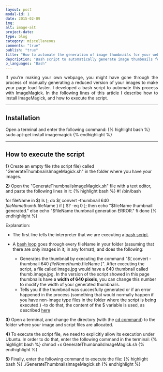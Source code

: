 ```yaml
---
layout: post
modal-id: 1
date: 2015-02-09
img: 
alt: image-alt
project-date:
type: blog
category: miscellaneous
comments: "true"
publish: "true"
title: "How to automate the generation of image thumbnails for your webpage (Ubuntu/Debian)"
description: "Bash script to automatically generate image thumbnails for your webpage using imagemagick"
p_languages: "Bash"
---
```

<p style='text-align: justify;'>
If you're making your own webpage, you might have gone through the process of manually generating a reduced version of your images to
make your page load faster. I developed a bash script to automate this process with ImageMagick. In the following lines of this article 
I describe how to install ImageMagick, and how to execute the script.
</p>

<hr>
<h2> Installation </h2>
Open a terminal and enter the following command:
{% highlight bash %}
sudo apt-get install imagemagick
{% endhighlight %}

<hr>
<h2> How to execute the script </h2>

<b>1)</b> Create an empty file (the script file) called "GenerateThumbnailsImageMagick.sh" in the folder where you have your images.

<b>2)</b> Open the "GenerateThumbnailsImageMagick.sh" file with a text editor, and paste the following lines in it:
{% highlight bash %}
#! /bin/bash

for fileName in $( ls ); do
	$( convert -thumbnail 640 $fileName thumb.$fileName )
	if [ $? -eq 0 ]; then
		echo "$fileName thumbnail generated."
	else
		echo "$fileName thumbnail generation ERROR."
	fi
done
{% endhighlight %}

Explanation: 


* The first line tells the interpreter that we are executing a <a href="http://www.linux.com/learn/tutorials/284789-writing-a-simple-bash-script-">bash script</a>.

* A <a href="http://tldp.org/HOWTO/Bash-Prog-Intro-HOWTO-7.html">bash loop</a> goes through every fileName in your folder (assuming that 
there are only images in it, in any format), and does the following:
	* Generates the thumbnail by executing the command "$( convert -thumbnail 640 $fileName thumb.$fileName )". After executing the script, a 
	file called image.jpg would have a 640 thumbnail called thumb.image.jpg. In the version of the script showed in this page thumbnails have 
	a <b>width of 640 pixels</b>, you can change this number to modify the width of your generated thumbnails. 
	* Tells you if the thumbnail was succesfully generated or if an error happened in the process (something that would normally happen if you have 
	non-image type files in the folder where the script is being executed.) -to do that, the content of the $ variable is used, as described
	<a href="http://askubuntu.com/questions/29370/how-to-check-if-a-command-succeeded">here</a>


<b>3)</b> Open a terminal, and change the directory (with the <a href="http://www.linfo.org/cd.html">cd command</a>) to the folder where 
your image and script files are allocated.


<b>4)</b> To execute the script file, we need to explicitly allow its execution under Ubuntu. In order to do that, enter the following command
in the terminal:
{% highlight bash %}
chmod +x GenerateThumbnailsImageMagick.sh
{% endhighlight %}


<b>5)</b> Finally, enter the following command to execute the file:
{% highlight bash %}
./GenerateThumbnailsImageMagick.sh
{% endhighlight %}
</p>

